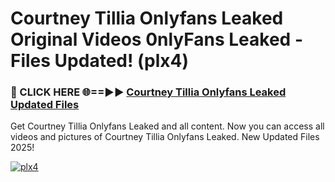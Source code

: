 # Courtney Tillia Onlyfans Leaked Original Videos 0nlyFans Leaked - Files Updated! (plx4)

<h3>🔴 CLICK HERE 🌐==►► <a href="https://tinyurl.com/3hn5wdd3" rel="nofollow">Courtney Tillia Onlyfans Leaked Updated Files</a></h3>

Get Courtney Tillia Onlyfans Leaked and all content. Now you can access all videos and pictures of Courtney Tillia Onlyfans Leaked. New Updated Files 2025!

[![plx4](https://i.imgur.com/4HnBqBT.gif)](https://tinyurl.com/3hn5wdd3)
